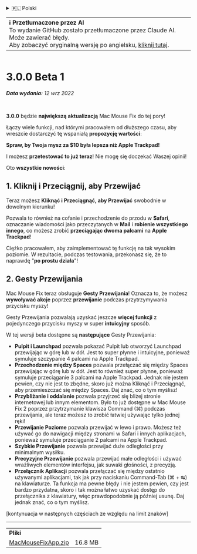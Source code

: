 <details>
<summary>🇵🇱 Polski</summary>

[🇬🇧 English (GitHub)](https://github.com/noah-nuebling/mac-mouse-fix/releases/tag/3.0.0-Beta-1.1)\
[🇦🇩 Català](https://redirect.macmousefix.com/?target=mmf-release&tag=3.0.0-Beta-1.1&locale=ca)\
[🇩🇪 Deutsch](https://redirect.macmousefix.com/?target=mmf-release&tag=3.0.0-Beta-1.1&locale=de)\
[🇪🇸 Español](https://redirect.macmousefix.com/?target=mmf-release&tag=3.0.0-Beta-1.1&locale=es)\
[🇫🇷 Français](https://redirect.macmousefix.com/?target=mmf-release&tag=3.0.0-Beta-1.1&locale=fr)\
[🇮🇩 Indonesia](https://redirect.macmousefix.com/?target=mmf-release&tag=3.0.0-Beta-1.1&locale=id)\
[🇮🇹 Italiano](https://redirect.macmousefix.com/?target=mmf-release&tag=3.0.0-Beta-1.1&locale=it)\
[🇭🇺 Magyar](https://redirect.macmousefix.com/?target=mmf-release&tag=3.0.0-Beta-1.1&locale=hu)\
[🇳🇱 Nederlands](https://redirect.macmousefix.com/?target=mmf-release&tag=3.0.0-Beta-1.1&locale=nl)\
**🇵🇱 Polski**\
[🇧🇷 Português (Brasil)](https://redirect.macmousefix.com/?target=mmf-release&tag=3.0.0-Beta-1.1&locale=pt-BR)\
[🇵🇹 Português (Portugal)](https://redirect.macmousefix.com/?target=mmf-release&tag=3.0.0-Beta-1.1&locale=pt-PT)\
[🇷🇴 Română](https://redirect.macmousefix.com/?target=mmf-release&tag=3.0.0-Beta-1.1&locale=ro)\
[🇸🇪 Svenska](https://redirect.macmousefix.com/?target=mmf-release&tag=3.0.0-Beta-1.1&locale=sv)\
[🇻🇳 Tiếng Việt](https://redirect.macmousefix.com/?target=mmf-release&tag=3.0.0-Beta-1.1&locale=vi)\
[🇹🇷 Türkçe](https://redirect.macmousefix.com/?target=mmf-release&tag=3.0.0-Beta-1.1&locale=tr)\
[🇨🇿 Čeština](https://redirect.macmousefix.com/?target=mmf-release&tag=3.0.0-Beta-1.1&locale=cs)\
[🇬🇷 Ελληνικά](https://redirect.macmousefix.com/?target=mmf-release&tag=3.0.0-Beta-1.1&locale=el)\
[🇷🇺 Русский](https://redirect.macmousefix.com/?target=mmf-release&tag=3.0.0-Beta-1.1&locale=ru)\
[🇺🇦 Українська](https://redirect.macmousefix.com/?target=mmf-release&tag=3.0.0-Beta-1.1&locale=uk)\
[🇮🇱 עברית](https://redirect.macmousefix.com/?target=mmf-release&tag=3.0.0-Beta-1.1&locale=he)\
[🇸🇦 العربية](https://redirect.macmousefix.com/?target=mmf-release&tag=3.0.0-Beta-1.1&locale=ar)\
[🇮🇳 हिन्दी](https://redirect.macmousefix.com/?target=mmf-release&tag=3.0.0-Beta-1.1&locale=hi)\
[🇹🇭 ไทย](https://redirect.macmousefix.com/?target=mmf-release&tag=3.0.0-Beta-1.1&locale=th)\
[🇨🇳 中文 (简体)](https://redirect.macmousefix.com/?target=mmf-release&tag=3.0.0-Beta-1.1&locale=zh-Hans)\
[🇨🇳 中文 (繁體)](https://redirect.macmousefix.com/?target=mmf-release&tag=3.0.0-Beta-1.1&locale=zh-Hant)\
[🇭🇰 中文（香港)](https://redirect.macmousefix.com/?target=mmf-release&tag=3.0.0-Beta-1.1&locale=zh-HK)\
[🇯🇵 日本語](https://redirect.macmousefix.com/?target=mmf-release&tag=3.0.0-Beta-1.1&locale=ja)\
[🇰🇷 한국어](https://redirect.macmousefix.com/?target=mmf-release&tag=3.0.0-Beta-1.1&locale=ko)\
[Help translate Mac Mouse Fix to different languages!](https://github.com/noah-nuebling/mac-mouse-fix/discussions/731)
</details>
<table align=><td>
<b>ℹ️ Przetłumaczone przez AI</b><br>
To wydanie GitHub zostało przetłumaczone przez Claude AI. Może zawierać błędy.<br>
Aby zobaczyć oryginalną wersję po angielsku, <a href="https://github.com/noah-nuebling/mac-mouse-fix/releases/tag/3.0.0-Beta-1.1">kliknij tutaj</a>.
</td></table>

<table></table>

# 3.0.0 Beta 1
***Data wydania:** 12 wrz 2022*

<br>

**3.0.0** będzie **największą aktualizacją** Mac Mouse Fix do tej pory!

Łączy wiele funkcji, nad którymi pracowałem od dłuższego czasu, aby wreszcie dostarczyć tę wspaniałą **propozycję wartości**:

**Spraw, by Twoja mysz za $10 była lepsza niż Apple Trackpad!**

I możesz **przetestować to już teraz**! Nie mogę się doczekać Waszej opinii!

Oto **wszystkie nowości**:

## 1. Kliknij i Przeciągnij, aby Przewijać

Teraz możesz **Kliknąć i Przeciągnąć, aby Przewijać** swobodnie w dowolnym kierunku!

Pozwala to również na cofanie i przechodzenie do przodu w **Safari**, oznaczanie wiadomości jako przeczytanych w **Mail** i **robienie wszystkiego innego**, co możesz zrobić **przeciągając dwoma palcami** na **Apple Trackpad**!

Ciężko pracowałem, aby zaimplementować tę funkcję na tak wysokim poziomie. W rezultacie, podczas testowania, przekonasz się, że to naprawdę "**po prostu działa**"!

## 2. Gesty Przewijania

Mac Mouse Fix teraz obsługuje **Gesty Przewijania**!
Oznacza to, że możesz **wywoływać akcje** poprzez **przewijanie** podczas przytrzymywania przycisku myszy!

Gesty Przewijania pozwalają uzyskać jeszcze **więcej funkcji** z pojedynczego przycisku myszy w super **intuicyjny** sposób.

W tej wersji beta dostępne są **następujące** Gesty Przewijania:

  - **Pulpit i Launchpad** pozwala pokazać Pulpit lub otworzyć Launchpad przewijając w górę lub w dół. Jest to super płynne i intuicyjne, ponieważ symuluje szczypanie 4 palcami na Apple Trackpad.
  - **Przechodzenie między Spaces** pozwala przełączać się między Spaces przewijając w górę lub w dół. Jest to również super płynne, ponieważ symuluje przeciąganie 3 palcami na Apple Trackpad. Jednak nie jestem pewien, czy nie jest to zbędne, skoro już można Kliknąć i Przeciągnąć, aby przemieszczać się między Spaces. Daj znać, co o tym myślisz!
  - **Przybliżanie i oddalanie** pozwala przyjrzeć się bliżej stronie internetowej lub innym elementom. Było to już dostępne w Mac Mouse Fix 2 poprzez przytrzymanie klawisza Command (⌘) podczas przewijania, ale teraz możesz to zrobić łatwiej używając tylko jednej ręki!
  - **Przewijanie Poziome** pozwala przewijać w lewo i prawo. Możesz też używać go do nawigacji między stronami w Safari i innych aplikacjach, ponieważ symuluje przeciąganie 2 palcami na Apple Trackpad.
  - **Szybkie Przewijanie** pozwala przewijać duże odległości przy minimalnym wysiłku.
  - **Precyzyjne Przewijanie** pozwala przewijać małe odległości i używać wrażliwych elementów interfejsu, jak suwaki głośności, z precyzją.
  - **Przełącznik Aplikacji** pozwala przełączać się między ostatnio używanymi aplikacjami, tak jak przy naciskaniu Command-Tab (⌘ + ↹) na klawiaturze. Ta funkcja ma pewne błędy i nie jestem pewien, czy jest bardzo przydatna, skoro i tak można łatwo uzyskać dostęp do przełącznika z klawiatury, więc prawdopodobnie ją później usunę. Daj jednak znać, co o tym myślisz.

[kontynuacja w następnych częściach ze względu na limit znaków]

---

<table align="start">
<tr>
    <td colspan=2>
        <b>Pliki</b>
    </td>
</tr>
<tr>
    <td><a href="https://github.com/noah-nuebling/mac-mouse-fix/releases/download/3.0.0-Beta-1.1/MacMouseFixApp.zip">MacMouseFixApp.zip</a></td>
    <td>16.8 MB</td>
</tr>
</table>